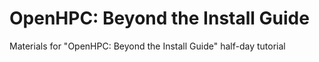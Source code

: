 # OpenHPC: Beyond the Install Guide

Materials for "OpenHPC: Beyond the Install Guide" half-day tutorial
